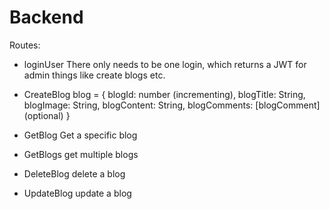 # Backend

Routes:

- loginUser
  There only needs to be one login, which returns a JWT for admin things like create blogs etc.

- CreateBlog
  blog = {
  blogId: number (incrementing),
  blogTitle: String,
  blogImage: String,
  blogContent: String,
  blogComments: [blogComment] (optional)
  }

- GetBlog
  Get a specific blog

- GetBlogs
  get multiple blogs

- DeleteBlog
  delete a blog

- UpdateBlog
  update a blog
